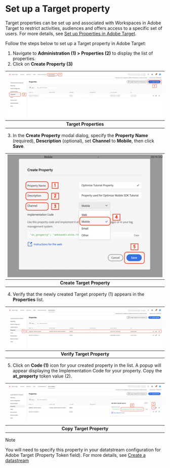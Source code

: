 # Set up a Target property

Target properties can be set up and associated with Workspaces in Adobe Target to restrict activities, audiences and offers access to a specific set of users. For more details, see [Set up Properties in Adobe Target](https://experienceleague.adobe.com/docs/target-learn/tutorials/administration/set-up-properties.html?lang=en).

Follow the steps below to set up a Target property in Adobe Target:

1. Navigate to **Administration (1) > Properties (2)** to display the list of properties.
2. Click on **Create Property (3)**

| ![Target Properties](../../assets/target-properties.png?raw=true) |
| :---: |
| **Target Properties** |

3. In the **Create Property** modal dialog, specify the **Property Name** (required), **Description** (optional), set **Channel** to **Mobile**, then click **Save**.

| ![Create Target Property](../../assets/target-property-create.png?raw=true) |
| :---: |
| **Create Target Property** |

4. Verify that the newly created Target property (1) appears in the **Properties** list.


| ![Verify Target Property](../../assets/target-property-verify.png?raw=true) |
| :---: |
| **Verify Target Property** |

5. Click on **Code (1)** icon for your created property in the list. A popup will appear displaying the Implementation Code for your property. Copy the **at_property** token value (2).

| ![Copy Target Property](../../assets/target-property-copy.png?raw=true) |
| :---: |
| **Copy Target Property** |

> [!NOTE]
> You will need to specify this property in your datatstream configuration for Adobe Target (Property Token field). For more details, see [Create a datastream](https://opensource.adobe.com/aepsdk-optimize-ios/#/tutorials/setup/create-datastream)
